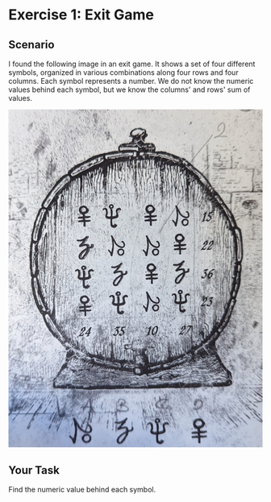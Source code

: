 # Exercise 1: Exit Game

## Scenario

I found the following image in an exit game. It shows a set of four different symbols, organized in various combinations along four rows and four columns. Each symbol represents a number. We do not know the numeric values behind each symbol, but we know the columns' and rows' sum of values.

![Image](img/exercise_01.jpg)

## Your Task

Find the numeric value behind each symbol.
